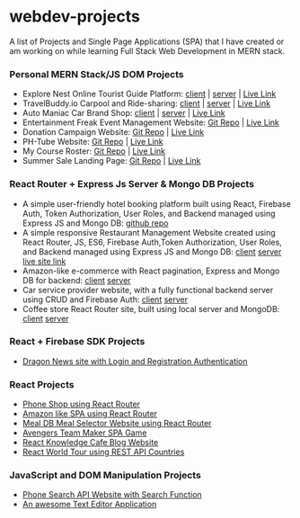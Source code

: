 # webdev-projects
A list of Projects and Single Page Applications (SPA) that I have created or am working on while learning Full Stack Web Development in MERN stack.

### Personal MERN Stack/JS DOM Projects
- Explore Nest Online Tourist Guide Platform: [client](https://github.com/Rezwan66/explore-nest-client) | [server](https://github.com/Rezwan66/explore-nest-server) | [Live Link](https://explore-nest.web.app/)
- TravelBuddy.io Carpool and Ride-sharing: [client](https://github.com/Rezwan66/travel-buddy-io-client) | [server](https://github.com/Rezwan66/travel-buddy-io-server) | [Live Link](https://travel-buddy-io.web.app/)
- Auto Maniac Car Brand Shop: [client](https://github.com/Rezwan66/auto-maniac-client) | [server](https://github.com/Rezwan66/auto-maniac-server) | [Live Link](https://auto-maniac.web.app/)
- Entertainment Freak Event Management Website: [Git Repo](https://github.com/Rezwan66/entertainment-freak) | [Live Link](https://entertainment-freak.web.app/)
- Donation Campaign Website: [Git Repo](https://github.com/Rezwan66/donation-campaign) | [Live Link](https://dazzling-zabaione-634b26.netlify.app/)
- PH-Tube Website: [Git Repo](https://github.com/Rezwan66/phtube-website) | [Live Link](https://bejewelled-starlight-e98229.netlify.app/)
- My Course Roster: [Git Repo](https://github.com/Rezwan66/my-course-roster) | [Live Link](https://legendary-gingersnap-10220d.netlify.app/)
- Summer Sale Landing Page: [Git Repo](https://github.com/Rezwan66/summer-sale-website) | [Live Link](https://musical-quokka-8b2d09.netlify.app/)

### React Router + Express Js Server & Mongo DB Projects
- A simple user-friendly hotel booking platform built using React, Firebase Auth, Token Authorization, User Roles, and Backend managed using Express JS and Mongo DB: [github repo](https://github.com/Rezwan66/stay-vista)
- A simple responsive Restaurant Management Website created using React Router, JS, ES6, Firebase Auth,Token Authorization, User Roles, and Backend managed using Express JS and Mongo DB: [client](https://github.com/Rezwan66/bistro-boss-client) [server](https://github.com/Rezwan66/bistro-boss-server) [live site link](https://bistro-boss-a3bac.web.app/)
- Amazon-like e-commerce with React pagination, Express and Mongo DB for backend: [client](https://github.com/Rezwan66/ema-john-pagination-client) [server](https://github.com/Rezwan66/ema-john-pagination-server)
- Car service provider website, with a fully functional backend server using CRUD and Firebase Auth: [client](https://github.com/Rezwan66/car-doctor-client) [server](https://github.com/Rezwan66/car-doctor-server)
- Coffee store React Router site, built using local server and MongoDB: [client](https://github.com/Rezwan66/coffee-store-client) [server](https://github.com/Rezwan66/coffee-store-server)

### React + Firebase SDK Projects
- [Dragon News site with Login and Registration Authentication](https://github.com/Rezwan66/dragon-news)

### React Projects

- [Phone Shop using React Router](https://github.com/Rezwan66/phone-shop-react-router)
- [Amazon like SPA using React Router](https://github.com/Rezwan66/amazon-like-spa)
- [Meal DB Meal Selector Website using React Router](https://github.com/Rezwan66/mealdb-using-react-router)
- [Avengers Team Maker SPA Game](https://github.com/Rezwan66/avengers-team-maker)
- [React Knowledge Cafe Blog Website](https://github.com/Rezwan66/react-knowledge-cafe)
- [React World Tour using REST API Countries](https://github.com/Rezwan66/react-world-tour)

### JavaScript and DOM Manipulation Projects

- [Phone Search API Website with Search Function](https://github.com/Rezwan66/phone-hunting-api)
- [An awesome Text Editor Application](https://github.com/Rezwan66/my-awesome-text-editor)
